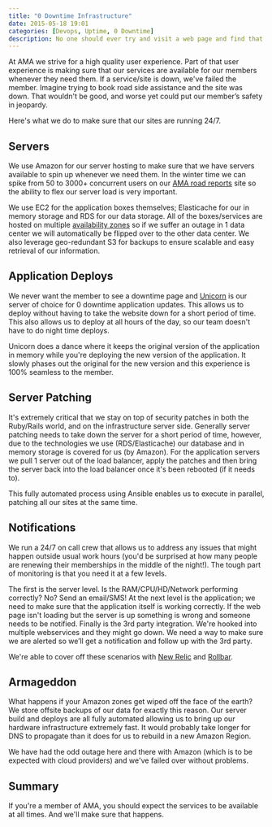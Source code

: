 ```yaml
---
title: "0 Downtime Infrastructure"
date: 2015-05-18 19:01
categories: [Devops, Uptime, 0 Downtime]
description: No one should ever try and visit a web page and find that it's down for maintenance. This is how we keep AMA websites up 100% of the time.
---
```


At AMA we strive for a high quality user experience. Part of that user experience is making
 sure that our services are available for our members whenever they need them. If a service/site is down, we've failed the member. Imagine trying
 to book road side assistance and the site was down. That wouldn't be good, and worse yet could put our member’s safety in jeopardy.

Here's what we do to make sure that our sites are running 24/7.

Servers
---------------------

We use Amazon for our server hosting to make sure that we have servers available to spin up whenever we need them.
 In the winter time we can spike from 50 to 3000+ concurrent users on our [AMA road reports](http://amaroadreports.ca/) site so
 the ability to flex our server load is very important.

We use EC2 for the application boxes themselves; Elasticache for our in memory storage and
 RDS for our data storage. All of the boxes/services are hosted on multiple [availability zones](http://docs.aws.amazon.com/AmazonRDS/latest/UserGuide/Concepts.MultiAZ.html) so
 if we suffer an outage in 1 data center we will automatically be flipped over to the other data center. We also leverage geo-redundant S3 for backups to ensure
 scalable and easy retrieval of our information.


Application Deploys
---------------------

We never want the member to see a downtime page and [Unicorn](http://unicorn.bogomips.org/) is our server of choice for  0 downtime application updates.
 This allows us to deploy without having to take the website down for a short period of time. This also
 allows us to deploy at all hours of the day, so our team doesn't have to do night time deploys.

Unicorn does a dance where it keeps the original version of the application in memory while you're deploying the new version
 of the application. It slowly phases out the original for the new version and this experience is 100% seamless
 to the member.

Server Patching
---------------------

It's extremely critical that we stay on top of security patches in both the Ruby/Rails world, and on the infrastructure server side.
 Generally server patching needs to take down the server for a short period of time, however, due to the technologies we use
 (RDS/Elasticache) our database and in memory storage is covered for us (by Amazon). For the application servers we pull 1 server out
 of the load balancer, apply the patches and then bring the server back into the load balancer once it's been rebooted (if it needs to).

This fully automated process using Ansible enables us to execute in parallel, patching all our sites at the same time.

Notifications
---------------------

We run a 24/7 on call crew that allows us to address any issues that might happen outside usual work hours (you'd be surprised at how many people are
 renewing their memberships in the middle of the night!). The tough part of monitoring is that you need it at a few levels.

The first is the server level. Is the RAM/CPU/HD/Network performing correctly? No? Send an email/SMS! At the next level is the application;
 we need to make sure that the application itself is working correctly. If the web page isn't loading but the server is up
 something is wrong and someone needs to be notified. Finally is the 3rd party integration. We're hooked into
 multiple webservices and they might go down. We need a way to make sure we are alerted so we’ll get a notification and follow up with the 3rd party.

We're able to cover off these scenarios with [New Relic](http://newrelic.com) and [Rollbar](http://rollbar.com).

Armageddon
---------------------

What happens if your Amazon zones get wiped off the face of the earth? We store offsite backups of our data for exactly this reason.
 Our server build and deploys are all fully automated allowing us to bring up our hardware infrastructure extremely fast.
  It would probably take longer for DNS to propagate than it does for us to rebuild in a new Amazon Region.

We have had the odd outage here and there with Amazon (which is to be expected with cloud providers) and we've
 failed over without problems.


Summary
---------------------

If you're a member of AMA, you should expect the services to be available at all times. And we'll make sure that happens.
